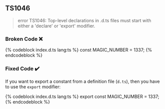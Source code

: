 ## TS1046

> error TS1046: Top-level declarations in .d.ts files must start with either a 'declare' or 'export' modifier.

### Broken Code ❌

<!-- prettier-ignore-start -->
{% codeblock index.d.ts lang:ts %}
const MAGIC_NUMBER = 1337;
{% endcodeblock %}
<!-- prettier-ignore-end -->

### Fixed Code ✔️

If you want to export a constant from a definition file (`d.ts`), then you have to use the `export` modifier:

<!-- prettier-ignore-start -->
{% codeblock index.d.ts lang:ts %}
export const MAGIC_NUMBER = 1337;
{% endcodeblock %}
<!-- prettier-ignore-end -->
